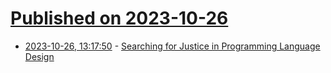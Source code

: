 # [Published on 2023-10-26](index.md)

* [2023-10-26, 13:17:50](https://lobste.rs/s/nlvynf/searching_for_justice_programming) - [Searching for Justice in Programming Language Design](https://www.washington.edu/doit/webinars/?webinar=wordplay)
